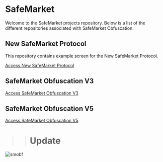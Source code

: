 # SafeMarket

Welcome to the SafeMarket projects repository. Below is a list of the different repositories associated with SafeMarket Obfuscation.

## New SafeMarket Protocol

This repository contains example screen for the New SafeMarket Protocol.

[Access New SafeMarket Protocol](https://github.com/Jodis974/New-Safemarket-Protocol)

## SafeMarket Obfuscation V3

[Access SafeMarket Obfuscation V3](https://github.com/Jodis974/SafeMarket-OBFUSCATION-V3)

## SafeMarket Obfuscation V5

[Access SafeMarket Obfuscation V5](https://github.com/Jodis974/SafeMarket-Obfuscation-V5)


>> # Update

![smobf](https://github.com/user-attachments/assets/7c716dd9-a1f4-446c-bd6e-694dd71875e3)
